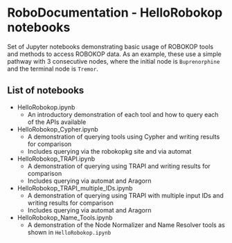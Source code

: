 # RoboDocumentation - HelloRobokop notebooks
Set of Jupyter notebooks demonstrating basic usage of ROBOKOP tools and methods to access ROBOKOP data.  As an example, these use a simple pathway with 3 consecutive nodes, where the initial node is `Buprenorphine` and the terminal node is `Tremor`.

## List of notebooks
- HelloRobokop.ipynb
	- An introductory demonstration of each tool and how to query each of the APIs available
- HelloRobokop_Cypher.ipynb
	- A demonstration of querying tools using Cypher and writing results for comparison
    - Includes querying via the robokopkg site and via automat
- HelloRobokop_TRAPI.ipynb
	- A demonstration of querying using TRAPI and writing results for comparison
    - Includes querying via automat and Aragorn
- HelloRobokop_TRAPI_multiple_IDs.ipynb
	- A demonstration of querying using TRAPI with multiple input IDs and writing results for comparison
    - Includes querying via automat and Aragorn
- HelloRobokop_Name_Tools.ipynb
	- A demonstration of the Node Normalizer and Name Resolver tools as shown in `HelloRobokop.ipynb`